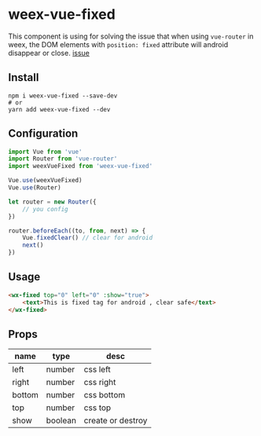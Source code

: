 # weex-vue-fixed

This component is using for solving the issue that when using `vue-router` in weex, the DOM elements with `position: fixed`
attribute will android disappear or close. [issue](https://github.com/alibaba/weex/issues/2310)
## Install

```
npm i weex-vue-fixed --save-dev
# or
yarn add weex-vue-fixed --dev
```

## Configuration

```js
import Vue from 'vue'
import Router from 'vue-router'
import weexVueFixed from 'weex-vue-fixed'

Vue.use(weexVueFixed)
Vue.use(Router)

let router = new Router({
    // you config
})

router.beforeEach((to, from, next) => {
    Vue.fixedClear() // clear for android
    next()
})
```

## Usage

```html
<wx-fixed top="0" left="0" :show="true">
    <text>This is fixed tag for android , clear safe</text>
</wx-fixed>
```

## Props

| name   | type    |  desc      |
|--------|---------|------------|
| left   | number  | css left   |
| right  | number  | css right  |
| bottom | number  | css bottom |
| top    | number  | css top    |
| show   | boolean | create or destroy |
